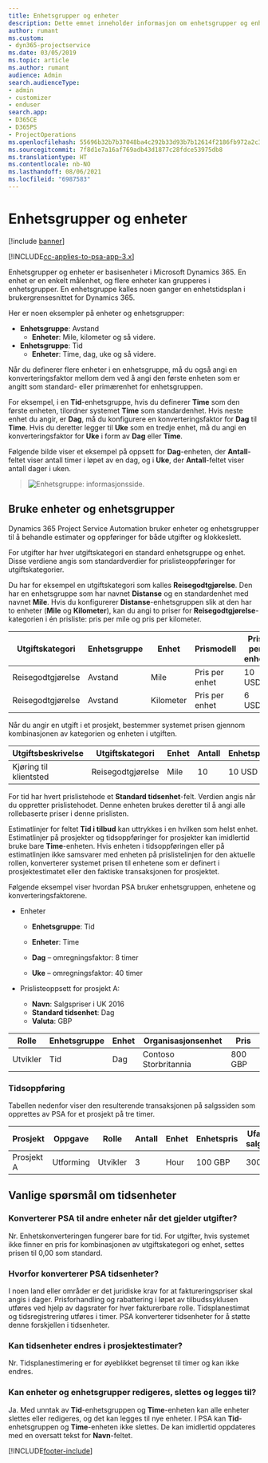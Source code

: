 ```yaml
---
title: Enhetsgrupper og enheter
description: Dette emnet inneholder informasjon om enhetsgrupper og enheter.
author: rumant
ms.custom:
- dyn365-projectservice
ms.date: 03/05/2019
ms.topic: article
ms.author: rumant
audience: Admin
search.audienceType:
- admin
- customizer
- enduser
search.app:
- D365CE
- D365PS
- ProjectOperations
ms.openlocfilehash: 55696b32b7b37048ba4c292b33d93b7b12614f2186fb972a2c3f3732e5512c82
ms.sourcegitcommit: 7f8d1e7a16af769adb43d1877c28fdce53975db8
ms.translationtype: HT
ms.contentlocale: nb-NO
ms.lasthandoff: 08/06/2021
ms.locfileid: "6987583"
---
```

# <a name="unit-groups-and-units"></a>Enhetsgrupper og enheter

[!include [banner](../includes/psa-now-project-operations.md)]

[!INCLUDE[cc-applies-to-psa-app-3.x](../includes/cc-applies-to-psa-app-3x.md)]

Enhetsgrupper og enheter er basisenheter i Microsoft Dynamics 365. En enhet er en enkelt målenhet, og flere enheter kan grupperes i enhetsgrupper. En enhetsgruppe kalles noen ganger en enhetstidsplan i brukergrensesnittet for Dynamics 365. 

Her er noen eksempler på enheter og enhetsgrupper:
 
- **Enhetsgruppe**: Avstand 
    - **Enheter**: Mile, kilometer og så videre.
- **Enhetsgruppe**: Tid
    - **Enheter**: Time, dag, uke og så videre. 

Når du definerer flere enheter i en enhetsgruppe, må du også angi en konverteringsfaktor mellom dem ved å angi den første enheten som er angitt som standard- eller primærenhet for enhetsgruppen. 

For eksempel, i en **Tid**-enhetsgruppe, hvis du definerer **Time** som den første enheten, tilordner systemet **Time** som standardenhet. Hvis neste enhet du angir, er **Dag**, må du konfigurere en konverteringsfaktor for **Dag** til **Time**. Hvis du deretter legger til **Uke** som en tredje enhet, må du angi en konverteringsfaktor for **Uke** i form av **Dag** eller **Time**. 

Følgende bilde viser et eksempel på oppsett for **Dag**-enheten, der **Antall**-feltet viser antall timer i løpet av en dag, og i **Uke**, der **Antall**-feltet viser antall dager i uken.

> ![Enhetsgruppe: informasjonsside.](media/advanced-2.png)

## <a name="using-units-and-unit-groups"></a>Bruke enheter og enhetsgrupper

Dynamics 365 Project Service Automation bruker enheter og enhetsgrupper til å behandle estimater og oppføringer for både utgifter og klokkeslett. 

For utgifter har hver utgiftskategori en standard enhetsgruppe og enhet. Disse verdiene angis som standardverdier for prislisteoppføringer for utgiftskategorier. 

Du har for eksempel en utgiftskategori som kalles **Reisegodtgjørelse**. Den har en enhetsgruppe som har navnet **Distanse** og en standardenhet med navnet **Mile**. Hvis du konfigurerer **Distanse**-enhetsgruppen slik at den har to enheter (**Mile** og **Kilometer**), kan du angi to priser for **Reisegodtgjørelse**-kategorien i én prisliste: pris per mile og pris per kilometer.

| Utgiftskategori  | Enhetsgruppe  | Enhet      | Prismodell  | Pris per enhet  |
|-------------------|---------------|-----------|-------------------|-------------------|
| Reisegodtgjørelse           | Avstand      | Mile      | Pris per enhet    | 10 USD            |
| Reisegodtgjørelse           | Avstand      | Kilometer | Pris per enhet    |  6 USD            |

Når du angir en utgift i et prosjekt, bestemmer systemet prisen gjennom kombinasjonen av kategorien og enheten i utgiften. 

| Utgiftsbeskrivelse        | Utgiftskategori  | Enhet  | Antall  | Enhetspris   |
|----------------------------|---------------------|-------|-----------|----------------|
| Kjøring til klientsted | Reisegodtgjørelse             | Mile  | 10        | 10 USD         |

For tid har hvert prislistehode et **Standard tidsenhet**-felt. Verdien angis når du oppretter prislistehodet. Denne enheten brukes deretter til å angi alle rollebaserte priser i denne prislisten.

Estimatlinjer for feltet **Tid i tilbud** kan uttrykkes i en hvilken som helst enhet. Estimatlinjer på prosjekter og tidsoppføringer for prosjekter kan imidlertid bruke bare **Time**-enheten. Hvis enheten i tidsoppføringen eller på estimatlinjen ikke samsvarer med enheten på prislistelinjen for den aktuelle rollen, konverterer systemet prisen til enhetene som er definert i prosjektestimatet eller den faktiske transaksjonen for prosjektet.

Følgende eksempel viser hvordan PSA bruker enhetsgruppen, enhetene og konverteringsfaktorene.
- Enheter

   - **Enhetsgruppe**: Tid 
   - **Enheter**: Time 
    
    - **Dag** – omregningsfaktor: 8 timer       
    - **Uke** – omregningsfaktor: 40 timer  
        
- Prislisteoppsett for prosjekt A:

    - **Navn**: Salgspriser i UK 2016 
    - **Standard tidsenhet**: Dag 
    - **Valuta**: GBP

| Rolle      | Enhetsgruppe | Enhet | Organisasjonsenhet | Pris   |
|-----------|------------|------|---------------------|---------|
| Utvikler | Tid       | Dag  | Contoso Storbritannia          | 800 GBP |

### <a name="time-entry"></a>Tidsoppføring

Tabellen nedenfor viser den resulterende transaksjonen på salgssiden som opprettes av PSA for et prosjekt på tre timer.


| Prosjekt   | Oppgave    | Rolle      | Antall | Enhet  | Enhetspris | Ufakturert salgsbeløp |
|-----------|---------|-----------|----------|-------|------------|-----------------------|
| Prosjekt A | Utforming  | Utvikler | 3        | Hour  | 100 GBP    | 300 GBP               |

## <a name="time-unit-faq"></a>Vanlige spørsmål om tidsenheter

### <a name="does-psa-convert-to-different-units-in-the-case-of-expenses"></a>Konverterer PSA til andre enheter når det gjelder utgifter?
Nr. Enhetskonverteringen fungerer bare for tid. For utgifter, hvis systemet ikke finner en pris for kombinasjonen av utgiftskategori og enhet, settes prisen til 0,00 som standard.

### <a name="why-does-psa-convert-time-units"></a>Hvorfor konverterer PSA tidsenheter?
I noen land eller områder er det juridiske krav for at faktureringspriser skal angis i dager. Prisforhandling og rabattering i løpet av tilbudssyklusen utføres ved hjelp av dagsrater for hver fakturerbare rolle. Tidsplanestimat og tidsregistrering utføres i timer. PSA konverterer tidsenheter for å støtte denne forskjellen i tidsenheter.

### <a name="can-time-units-be-changed-on-project-estimates"></a>Kan tidsenheter endres i prosjektestimater?
Nr. Tidsplanestimering er for øyeblikket begrenset til timer og kan ikke endres.

### <a name="can-units-and-unit-groups-be-edited-deleted-and-added"></a>Kan enheter og enhetsgrupper redigeres, slettes og legges til?
Ja. Med unntak av **Tid**-enhetsgruppen og **Time**-enheten kan alle enheter slettes eller redigeres, og det kan legges til nye enheter. I PSA kan **Tid**-enhetsgruppen og **Time**-enheten ikke slettes. De kan imidlertid oppdateres med en oversatt tekst for **Navn**-feltet.


[!INCLUDE[footer-include](../includes/footer-banner.md)]